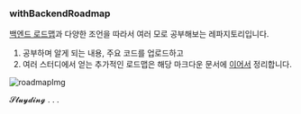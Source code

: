### withBackendRoadmap

[백엔드 로드맵](https://github.com/devJang/developer-roadmap)과 다양한 조언을 따라서 여러 모로 공부해보는 레파지토리입니다.
1. 공부하며 알게 되는 내용, 주요 코드를 업로드하고
2. 여러 스터디에서 얻는 추가적인 로드맵은 해당 마크다운 문서에 <a href="#adv">이어서</a> 정리합니다.

![roadmapImg](https://roadmap.sh/roadmaps/backend.png)

<a name="adv"></a>
𝓢𝓽𝓾𝔂𝓭𝓲𝓷𝓰 . . .
